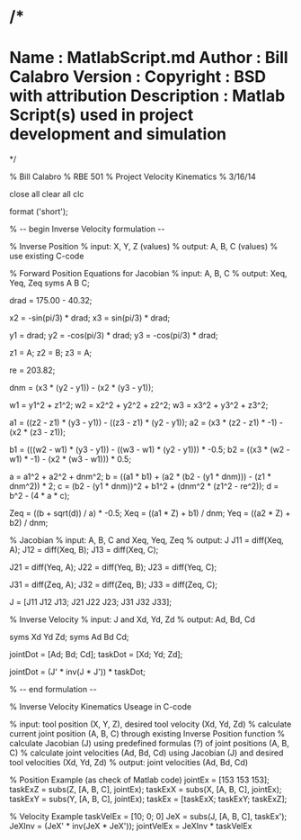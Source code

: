 /*
 ============================================================================
 Name        : MatlabScript.md
 Author      : Bill Calabro
 Version     :
 Copyright   : BSD with attribution
 Description : Matlab Script(s) used in project development and simulation
 ============================================================================
 */

% Bill Calabro
% RBE 501
% Project Velocity Kinematics
% 3/16/14

close all
clear all
clc

format ('short');

% -- begin Inverse Velocity formulation --

% Inverse Position
% input: X, Y, Z (values)
% output: A, B, C (values)
% use existing C-code


% Forward Position Equations for Jacobian
% input: A, B, C
% output: Xeq, Yeq, Zeq
syms A B C;

drad = 175.00 - 40.32;

x2 = -sin(pi/3) * drad;
x3 = sin(pi/3) * drad;

y1 = drad;
y2 = -cos(pi/3) * drad;
y3 = -cos(pi/3) * drad;

z1 = A;
z2 = B;
z3 = A;

re = 203.82;

dnm = (x3 * (y2 - y1)) - (x2 * (y3 - y1));

w1 = y1^2 + z1^2;
w2 = x2^2 + y2^2 + z2^2;
w3 = x3^2 + y3^2 + z3^2;

a1 = ((z2 - z1) * (y3 - y1)) - ((z3 - z1) * (y2 - y1));
a2 = (x3 * (z2 - z1) * -1) - (x2 * (z3 - z1));

b1 = (((w2 - w1) * (y3 - y1)) - ((w3 - w1) * (y2 - y1))) * -0.5;
b2 = ((x3 * (w2 - w1) * -1) - (x2 * (w3 - w1))) * 0.5;

a = a1^2 + a2^2 + dnm^2;
b = ((a1 * b1) + (a2 * (b2 - (y1 * dnm))) - (z1 * dnm^2)) * 2;
c = (b2 - (y1 * dnm))^2 + b1^2 + (dnm^2 * (z1^2 - re^2));
d = b^2 - (4 * a * c);

Zeq = ((b + sqrt(d)) / a) * -0.5;
Xeq = ((a1 * Z) + b1) / dnm;
Yeq = ((a2 * Z) + b2) / dnm;


% Jacobian
% input: A, B, C and Xeq, Yeq, Zeq
% output: J
J11 = diff(Xeq, A);
J12 = diff(Xeq, B);
J13 = diff(Xeq, C);

J21 = diff(Yeq, A);
J22 = diff(Yeq, B);
J23 = diff(Yeq, C);

J31 = diff(Zeq, A);
J32 = diff(Zeq, B);
J33 = diff(Zeq, C);

J = [J11 J12 J13; J21 J22 J23; J31 J32 J33];


% Inverse Velocity
% input: J and Xd, Yd, Zd
% output: Ad, Bd, Cd

syms Xd Yd Zd;
syms Ad Bd Cd;

jointDot = [Ad; Bd; Cd];
taskDot = [Xd; Yd; Zd];

jointDot = (J' * inv(J * J')) * taskDot;

% -- end formulation --


% Inverse Velocity Kinematics Useage in C-code

% input: tool position (X, Y, Z), desired tool velocity (Xd, Yd, Zd)
% calculate current joint position (A, B, C) through existing Inverse Position function
% calculate Jacobian (J) using predefined formulas (?) of joint positions (A, B, C)
% calculate joint velocities (Ad, Bd, Cd) using Jacobian (J) and desired tool velocities (Xd, Yd, Zd)
% output: joint velocities (Ad, Bd, Cd)


% Position Example (as check of Matlab code)
jointEx = [153 153 153];
taskExZ = subs(Z, [A, B, C], jointEx);
taskExX = subs(X, [A, B, C], jointEx);
taskExY = subs(Y, [A, B, C], jointEx);
taskEx = [taskExX; taskExY; taskExZ];


% Velocity Example
taskVelEx = [10; 0; 0]
JeX = subs(J, [A, B, C], taskEx');
JeXInv = (JeX' * inv(JeX * JeX'));
jointVelEx = JeXInv * taskVelEx

